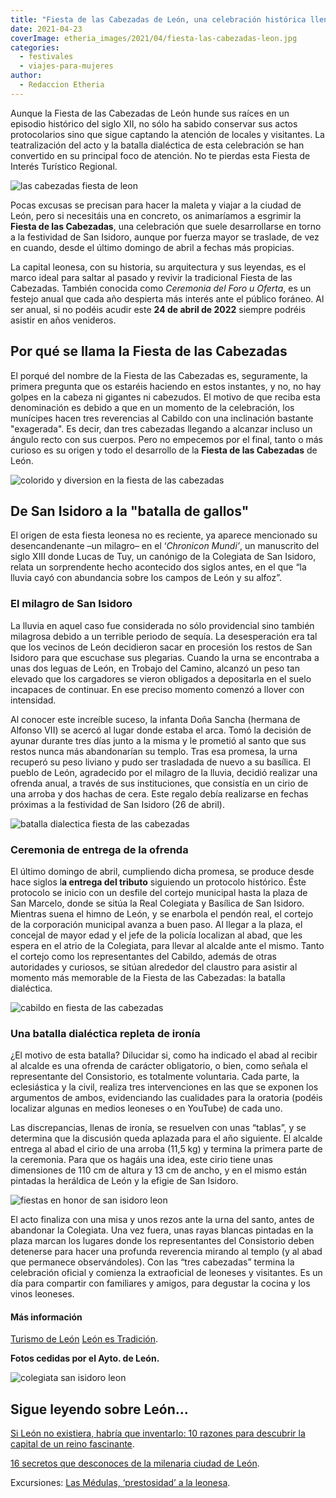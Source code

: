 ```yaml
---
title: "Fiesta de las Cabezadas de León, una celebración histórica llena de ironía"
date: 2021-04-23
coverImage: etheria_images/2021/04/fiesta-las-cabezadas-leon.jpg
categories: 
  - festivales
  - viajes-para-mujeres
author: 
  - Redaccion Etheria
---
```


Aunque la Fiesta de las Cabezadas de León hunde sus raíces en un episodio histórico del siglo XII, no sólo ha sabido conservar sus actos protocolarios sino que sigue captando la atención de locales y visitantes. La teatralización del acto y la batalla dialéctica de esta celebración se han convertido en su principal foco de atención. No te pierdas esta Fiesta de Interés Turístico Regional.

![las cabezadas fiesta de leon](etheria_images/2021/04/fiesta-las-cabezadas-leon.jpg "Esta profunda reverencia da nombre a la Fiesta de las Cabezadas, en León capital.")

Pocas excusas se precisan para hacer la maleta y viajar a la ciudad de León, pero si 
necesitáis una en concreto, os animaríamos a esgrimir la **Fiesta de las Cabezadas**, 
una celebración que suele desarrollarse en torno a la festividad de San Isidoro, aunque 
por fuerza mayor se traslade, de vez en cuando, desde el último domingo de abril a 
fechas más propicias. 

La capital leonesa, con su historia, su arquitectura y sus leyendas, es el marco ideal 
para saltar al pasado y revivir la tradicional Fiesta de las Cabezadas. También conocida 
como _Ceremonia del Foro u Oferta_, es un festejo anual que cada año despierta más 
interés ante el público foráneo. Al ser anual, si no podéis acudir este **24 de abril de 
2022** siempre podréis asistir en años venideros. 

## Por qué se llama la Fiesta de las Cabezadas

El porqué del nombre de la Fiesta de las Cabezadas es, seguramente, la primera pregunta 
que os estaréis haciendo en estos instantes, y no, no hay golpes en la cabeza ni 
gigantes ni cabezudos. El motivo de que reciba esta denominación es debido a que en un 
momento de la celebración, los munícipes hacen tres reverencias al Cabildo con una 
inclinación bastante "exagerada". Es decir, dan tres cabezadas llegando a alcanzar 
incluso un ángulo recto con sus cuerpos. Pero no empecemos por el final, tanto o más 
curioso es su origen y todo el desarrollo de la **Fiesta de las Cabezadas** de León. 

![colorido y diversion en la fiesta de las cabezadas](etheria_images/2021/04/fiesta-las-cabezadas-san-isidoro.jpg "Alegre colorido de las Fiesta de las Cabezadas (León).")

## De San Isidoro a la "batalla de gallos"

El origen de esta fiesta leonesa no es reciente, ya aparece mencionado su 
desencandenante –un milagro– en el ‘_Chronicon Mundi’_, un manuscrito del siglo XIII 
donde Lucas de Tuy, un canónigo de la Colegiata de San Isidoro, relata un sorprendente 
hecho acontecido dos siglos antes, en el que “la lluvia cayó con abundancia sobre los 
campos de León y su alfoz”. 

### El milagro de San Isidoro

La lluvia en aquel caso fue considerada no sólo providencial sino también milagrosa 
debido a un terrible periodo de sequía. La desesperación era tal que los vecinos de León 
decidieron sacar en procesión los restos de San Isidoro para que escuchase sus 
plegarias. Cuando la urna se encontraba a unas dos leguas de León, en Trobajo del 
Camino, alcanzó un peso tan elevado que los cargadores se vieron obligados a depositarla 
en el suelo incapaces de continuar. En ese preciso momento comenzó a llover con 
intensidad. 

Al conocer este increíble suceso, la infanta Doña Sancha (hermana de Alfonso VII) se 
acercó al lugar donde estaba el arca. Tomó la decisión de ayunar durante tres días junto 
a la misma y le prometió al santo que sus restos nunca más abandonarían su templo. Tras 
esa promesa, la urna recuperó su peso liviano y pudo ser trasladada de nuevo a su 
basílica. El pueblo de León, agradecido por el milagro de la lluvia, decidió realizar 
una ofrenda anual, a través de sus instituciones, que consistía en un cirio de una 
arroba y dos hachas de cera. Este regalo debía realizarse en fechas próximas a la 
festividad de San Isidoro (26 de abril). 

![batalla dialectica fiesta de las cabezadas](etheria_images/2021/04/las-cabezadas-claustro-colegiada-san-isidoro-699x1024.jpg "En el claustro de la colegiata de San Isidoro se suele producir la batalla dialéctica.")

### Ceremonia de entrega de la ofrenda

El último domingo de abril, cumpliendo dicha promesa, se produce desde hace siglos l**a 
entrega del tributo** siguiendo un protocolo histórico. Éste protocolo se inicio con un 
desfile del cortejo municipal hasta la plaza de San Marcelo, donde se sitúa la Real 
Colegiata y Basílica de San Isidoro. Mientras suena el himno de León, y se enarbola el 
pendón real, el cortejo de la corporación municipal avanza a buen paso. Al llegar a la 
plaza, el concejal de mayor edad y el jefe de la policía localizan al abad, que les 
espera en el atrio de la Colegiata, para llevar al alcalde ante el mismo. Tanto el 
cortejo como los representantes del Cabildo, además de otras autoridades y curiosos, se 
sitúan alrededor del claustro para asistir al momento más memorable de la Fiesta de las 
Cabezadas: la batalla dialéctica. 

![cabildo en fiesta de las cabezadas](etheria_images/2021/04/las-Cabezadas-leon.jpg "La batalla dialéctica es el momento más jocoso de la celebración.")

### Una batalla dialéctica repleta de ironía

¿El motivo de esta batalla? Dilucidar si, como ha indicado el abad al recibir al alcalde 
es una ofrenda de carácter obligatorio, o bien, como señala el representante del 
Consistorio, es totalmente voluntaria. Cada parte, la eclesiástica y la civil, realiza 
tres intervenciones en las que se exponen los argumentos de ambos, evidenciando las 
cualidades para la oratoria (podéis localizar algunas en medios leoneses o en YouTube) 
de cada uno. 

Las discrepancias, llenas de ironía, se resuelven con unas “tablas”, y se determina que 
la discusión queda aplazada para el año siguiente. El alcalde entrega al abad el cirio 
de una arroba (11,5 kg) y termina la primera parte de la ceremonia. Para que os hagáis 
una idea, este cirio tiene unas dimensiones de 110 cm de altura y 13 cm de ancho, y en 
el mismo están pintadas la heráldica de León y la efigie de San Isidoro. 

![fiestas en honor de san isidoro leon](etheria_images/2021/04/colegiata-san-isidoro-las-cabezadas.jpg "Reverencia final de la Fiesta de las Cabezadas.")

El acto finaliza con una misa y unos rezos ante la urna del santo, antes de abandonar la 
Colegiata. Una vez fuera, unas rayas blancas pintadas en la plaza marcan los lugares 
donde los representantes del Consistorio deben detenerse para hacer una profunda 
reverencia mirando al templo (y al abad que permanece observándoles). Con las “tres 
cabezadas” termina la celebración oficial y comienza la extraoficial de leoneses y 
visitantes. Es un día para compartir con familiares y amigos, para degustar la cocina y 
los vinos leoneses. 

#### Más información

[Turismo de León](https://leon.es/) [León es 
Tradición](https://www.leonestradicion.com). 

**Fotos cedidas por el Ayto. de León.** 

![colegiata san isidoro leon](etheria_images/2020/12/leon-san-isidoro.jpg "Interior del Panteón de los Reyes en la Real Colegiata de San Isidoro. © Ayto. de León")

## Sigue leyendo sobre León...

[Si León no existiera, habría que inventarlo: 10 razones para descubrir la capital de un 
reino 
fascinante](https://etheriamagazine.com/2020/12/28/10-razones-para-descubrir-leon-una-capital-unica-y-diferente/). 

[16 secretos que desconoces de la milenaria ciudad de 
León](https://etheriamagazine.com/2020/12/16/16-lugares-secretos-y-leyendas-de-leon-capital/). 

Excursiones: [Las Médulas, ‘prestosidad’ a la 
leonesa](https://etheriamagazine.com/2020/05/11/escapadas-por-espana-las-medulas-leon/).
